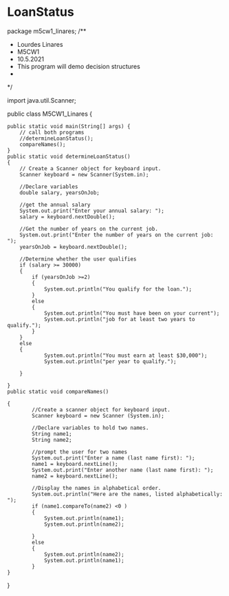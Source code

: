 # LoanStatus
package m5cw1_linares;
/**
 * Lourdes Linares
 * M5CW1
 * 10.5.2021
 * This program will demo decision structures
 * 
 */

import java.util.Scanner;

public class M5CW1_Linares {

    
    public static void main(String[] args) {
        // call both programs
        //determineLoanStatus();
        compareNames();
    }
    public static void determineLoanStatus() 
    {
        // Create a Scanner object for keyboard input.
        Scanner keyboard = new Scanner(System.in);
        
        //Declare variables
        double salary, yearsOnJob;
        
        //get the annual salary
        System.out.print("Enter your annual salary: ");
        salary = keyboard.nextDouble();
        
        //Get the number of years on the current job.
        System.out.print("Enter the number of years on the current job: ");
        yearsOnJob = keyboard.nextDouble();
        
        //Determine whether the user qualifies
        if (salary >= 30000)
        {
            if (yearsOnJob >=2)
            {
                System.out.println("You qualify for the loan.");
            }
            else
            {
                System.out.println("You must have been on your current");
                System.out.println("job for at least two years to qualify.");
            }
        }
        else
        {
                System.out.println("You must earn at least $30,000");
                System.out.println("per year to qualify.");
                
        }
        
    }
    public static void compareNames()
    
    {
            //Create a scanner object for keyboard input.
            Scanner keyboard = new Scanner (System.in);
            
            //Declare variables to hold two names.
            String name1; 
            String name2;
            
            //prompt the user for two names
            System.out.print("Enter a name (last name first): ");
            name1 = keyboard.nextLine();
            System.out.print("Enter another name (last name first): ");
            name2 = keyboard.nextLine();
            
            //Display the names in alphabetical order.
            System.out.println("Here are the names, listed alphabetically: ");
            if (name1.compareTo(name2) <0 )
            {
                System.out.println(name1);
                System.out.println(name2);
                
            }
            else
            {
                System.out.println(name2);
                System.out.println(name1);
            }
    }
    
    
}

